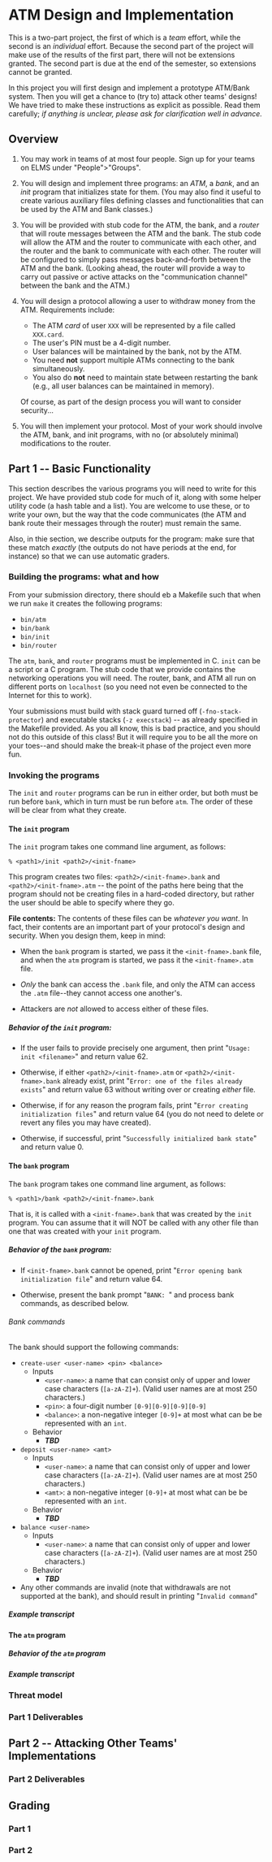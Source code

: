 # ATM Design and Implementation

This is a two-part project, the first of which is a *team* effort,
while the second is an *individual* effort. Because the second part of
the project will make use of the results of the first part, there will
not be extensions granted. The second part is due at the end of the
semester, so extensions cannot be granted.

In this project you will first design and implement a prototype
ATM/Bank system. Then you will get a chance to (try to) attack other
teams' designs! We have tried to make these instructions as explicit
as possible. Read them carefully; *if anything is unclear, please ask
for clarification well in advance.*

## Overview

 1. You may work in teams of at most four people. Sign up for your
    teams on ELMS under "People">"Groups".

 2. You will design and implement three programs: an *ATM*, a *bank*,
    and an *init* program that initializes state for them. (You may
    also find it useful to create various auxiliary files defining
    classes and functionalities that can be used by the ATM and Bank
    classes.)

 3. You will be provided with stub code for the ATM, the bank, and a
    *router* that will route messages between the ATM and the bank. The
    stub code will allow the ATM and the router to communicate with each
    other, and the router and the bank to communicate with each other.
    The router will be configured to simply pass messages back-and-forth
    between the ATM and the bank. (Looking ahead, the router will provide
    a way to carry out passive or active attacks on the "communication
    channel" between the bank and the ATM.)

 4. You will design a protocol allowing a user to withdraw money from
    the ATM.  Requirements include:
    
     * The ATM *card* of user `XXX` will be represented by a file
       called `XXX.card`.
     * The user's PIN must be a 4-digit number.
     * User balances will be maintained by the bank, not by the ATM.
     * You need **not** support multiple ATMs connecting to the bank
       simultaneously.
     * You also do **not** need to maintain state between restarting
       the bank (e.g., all user balances can be maintained in memory).
    
    Of course, as part of the design process you will want to consider
    security...

 5. You will then implement your protocol. Most of your work should
    involve the ATM, bank, and init programs, with no (or absolutely
    minimal) modifications to the router.

## Part 1 -- Basic Functionality

This section describes the various programs you will need to write for
this project. We have provided stub code for much of it, along with
some helper utility code (a hash table and a list). You are welcome to
use these, or to write your own, but the way that the code
communicates (the ATM and bank route their messages through the
router) must remain the same.

Also, in thie section, we describe outputs for the program: make sure
that these match *exactly* (the outputs do not have periods at the
end, for instance) so that we can use automatic graders.

### Building the programs: what and how

From your submission directory, there should eb a Makefile such that
when we run `make` it creates the following programs:

 * `bin/atm`
 * `bin/bank`
 * `bin/init`
 * `bin/router`

The `atm`, `bank`, and `router` programs must be implemented in
C. `init` can be a script or a C program. The stub code that we
provide contains the networking operations you will need. The router,
bank, and ATM all run on different ports on `localhost` (so you need
not even be connected to the Internet for this to work).

Your submissions must build with stack guard turned off
(`-fno-stack-protector`) and executable stacks (`-z execstack`) -- as
already specified in the Makefile provided. As you all know, this is
bad practice, and you should not do this outside of this class! But
it will require you to be all the more on your toes--and should make the
break-it phase of the project even more fun.

### Invoking the programs

The `init` and `router` programs can be run in either order, but both
must be run before `bank`, which in turn must be run before `atm`. The
order of these will be clear from what they create.

#### The `init` program

The `init` program takes one command line argument, as follows:

    % <path1>/init <path2>/<init-fname>

This program creates two files: `<path2>/<init-fname>.bank` and
`<path2>/<init-fname>.atm` -- the point of the paths here being that
the program should not be creating files in a hard-coded directory,
but rather the user should be able to specify where they go.

**File contents:** The contents of these files can be *whatever you
want*.  In fact, their contents are an important part of your
protocol's design and security. When you design them, keep in mind:

 * When the `bank` program is started, we pass it the
   `<init-fname>.bank` file, and when the `atm` program is started, we
   pass it the `<init-fname>.atm` file.

 * *Only* the bank can access the `.bank` file, and only the ATM can
   access the `.atm` file--they cannot access one another's.

 * Attackers are *not* allowed to access either of these files.

##### Behavior of the `init` program:

 * If the user fails to provide precisely one argument, then print
   "`Usage:  init <filename>`" and return value 62.

 * Otherwise, if either `<path2>/<init-fname>.atm` or
   `<path2>/<init-fname>.bank` already exist, print
   "`Error: one of the files already exists`" and return value 63
   without writing over or creating *either* file.

 * Otherwise, if for any reason the program fails, print
   "`Error creating initialization files`" and return value 64
   (you do not need to delete or revert any files you may have
   created).

 * Otherwise, if successful, print "`Successfully initialized bank state`"
   and return value 0.

#### The `bank` program

The `bank` program takes one command line argument, as follows:

    % <path1>/bank <path2>/<init-fname>.bank

That is, it is called with a `<init-fname>.bank` that was created by
the `init` program. You can assume that it will NOT be called with any
other file than one that was created with your `init` program.

##### Behavior of the `bank` program:

 * If `<init-fname>.bank` cannot be opened, print
   "`Error opening bank initialization file`" and return value 64.

 * Otherwise, present the bank prompt "`BANK: `" and process bank
   commands, as described below.

###### Bank commands
The bank should support the following commands:

 * `create-user <user-name> <pin> <balance>`
    * Inputs
       * `<user-name>`: a name that can consist only of upper and lower
         case characters (`[a-zA-Z]+`). (Valid user names are at most 250
	 characters.)
       * `<pin>`: a four-digit number `[0-9][0-9][0-9][0-9]`
       * `<balance>`: a non-negative integer `[0-9]+` at most what can be
         be represented with an `int`.
    * Behavior
       * ***TBD***
 * `deposit <user-name> <amt>`
    * Inputs
       * `<user-name>`: a name that can consist only of upper and lower
         case characters (`[a-zA-Z]+`). (Valid user names are at most 250
	 characters.)
       * `<amt>`: a non-negative integer `[0-9]+` at most what can be
         be represented with an `int`.
    * Behavior
       * ***TBD***
 * `balance <user-name>`
    * Inputs
       * `<user-name>`: a name that can consist only of upper and lower
         case characters (`[a-zA-Z]+`). (Valid user names are at most 250
	 characters.)
    * Behavior
       * ***TBD***
 * Any other commands are invalid (note that withdrawals are not supported
   at the bank), and should result in printing "`Invalid command`"

##### Example transcript

#### The `atm` program

##### Behavior of the `atm` program

##### Example transcript

### Threat model

### Part 1 Deliverables

## Part 2 -- Attacking Other Teams' Implementations

### Part 2 Deliverables

## Grading

### Part 1

### Part 2